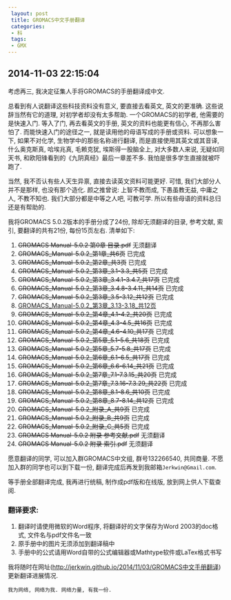 ```yaml
---
 layout: post
 title: GROMACS中文手册翻译
 categories:
 - 科
 tags:
 - GMX
---
```


## 2014-11-03 22:15:04

考虑再三, 我决定征集人手将GROMACS的手册翻译成中文.

总看到有人说翻译这些科技资料没有意义, 要直接去看英文, 英文的更准确. 这些说辞当然有它的道理, 对初学者却没有太多帮助. 
一个GROMACS的初学者, 他需要的是快速入门. 等入了门, 再去看英文的手册, 英文的资料也能更有信心, 不再那么害怕了.
而能快速入门的途径之一, 就是读用他的母语写成的手册或资料.
可以想象一下, 如果不对化学, 生物学中的那些名称进行翻译, 而是直接使用其英文或其音译, 什么奥克斯真, 哈埃兆真, 毛赖克犹, 埃斯得一股脑全上, 
对大多数人来说, 无疑如同天书, 和欧阳锋看到的《九阴真经》最后一章差不多. 我怕是很多学生直接就被吓跑了.

当然, 我不否认有些人天生异禀, 直接去读英文资料可能更好. 可惜, 我们大部分人并不是那样, 也没有那个造化.
颜之推曾说: 上智不教而成, 下愚虽教无益, 中庸之人, 不教不知也.
我们大部分都是中等之人吧, 可教可学. 所以有些母语的资料总归还是有帮助的.

我将GROMACS 5.0.2版本的手册分成了24份, 除却无须翻译的目录, 参考文献, 索引, 要翻译的共有21份, 每份15页左右. 
清单如下:

1. <del>GROMACS Manual-5.0.2 第0章 目录.pdf</del> 无须翻译
1. <del>GROMACS_Manual-5.0.2_第1章_共6页</del> 已完成
1. <del>GROMACS_Manual-5.0.2_第2章_共3页</del> 已完成
1. <del>GROMACS_Manual-5.0.2_第3章_3.1-3.3_共5页</del> 已完成
1. <del>GROMACS_Manual-5.0.2_第3章_3.4.1-3.4.7_共17页</del> 已完成
1. <del>GROMACS_Manual-5.0.2_第3章_3.4.8-3.4.11_共14页</del> 已完成
1. <del>GROMACS_Manual-5.0.2_第3章_3.5-3.12_共12页</del> 已完成
1. [GROMACS_Manual-5.0.2_第3章_3.13-3.18_共12页](/GMX/GROMACS_Manual-5.0.2_第3章_3.13-3.18_共12页.pdf)
1. <del>GROMACS_Manual-5.0.2_第4章_4.1-4.2_共20页</del> 已完成
1. <del>GROMACS_Manual-5.0.2_第4章_4.3-4.5_共16页</del> 已完成
1. <del>GROMACS_Manual-5.0.2_第4章_4.6-4.10_共17页</del> 已完成
1. <del>GROMACS_Manual-5.0.2_第5章_5.1-5.6_共18页</del> 已完成
1. <del>GROMACS_Manual-5.0.2_第5章_5.7-5.8_共17页</del> 已完成
1. <del>GROMACS_Manual-5.0.2_第6章_6.1-6.5_共17页</del> 已完成
1. <del>GROMACS_Manual-5.0.2_第6章_6.6-6.14_共21页</del> 已完成
1. <del>GROMACS_Manual-5.0.2_第7章_7.1-7.3.15_共20页</del> 已完成
1. <del>GROMACS_Manual-5.0.2_第7章_7.3.16-7.3.29_共22页</del> 已完成
1. <del>GROMACS_Manual-5.0.2_第8章_8.1-8.6_共10页</del> 已完成
1. <del>GROMACS_Manual-5.0.2_第8章_8.7-8.14_共12页</del> 已完成
1. <del>GROMACS_Manual-5.0.2_附录_A_共9页</del> 已完成
1. <del>GROMACS_Manual-5.0.2_附录_B_共9页</del> 已完成
1. <del>GROMACS_Manual-5.0.2_附录_C_共5页</del> 已完成
1. <del>GROMACS Manual-5.0.2 附录 参考文献.pdf</del> 无须翻译
1. <del>GROMACS Manual-5.0.2 附录 索引.pdf</del> 无须翻译

愿意翻译的同学, 可以加入群GROMACS中文组, 群号132266540, 共同商量. 不愿加入群的同学也可以到下载一份, 翻译完成后再发到我邮箱`Jerkwin@Gmail.com`.

等手册全部翻译完成, 我再进行统稿, 制作成pdf版和在线版, 放到网上供人下载查阅.

### 翻译要求:

1. 翻译时请使用微软的Word程序, 将翻译好的文字保存为Word 2003的doc格式, 文件名与pdf文件名一致
2. 原手册中的图片无须添加到翻译稿中
3. 手册中的公式请用Word自带的公式编辑器或Mathtype软件或LaTex格式书写

我将随时在网址(http://jerkwin.github.io/2014/11/03/GROMACS中文手册翻译)更新翻译进展情况.

`我为网络, 网络为我. 网络力量, 有我一份.`
